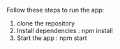 Follow these steps to run the app:
1) clone the repository
2) Install dependencies : npm install
3) Start the app : npm start
